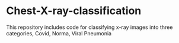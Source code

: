 # Chest-X-ray-classification
This repository includes code for classifying x-ray images into three categories, Covid, Norma, Viral Pneumonia
